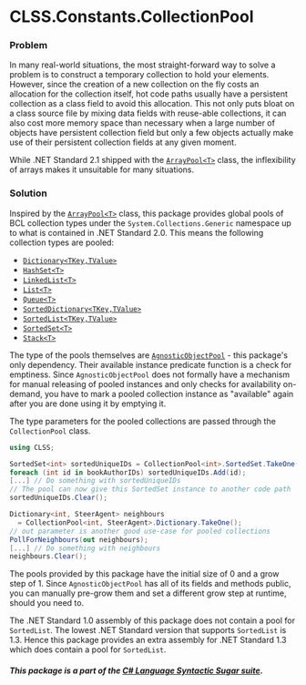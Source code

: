 ﻿# CLSS.Constants.CollectionPool

### Problem

In many real-world situations, the most straight-forward way to solve a problem is to construct a temporary collection to hold your elements. However, since the creation of a new collection on the fly costs an allocation for the collection itself, hot code paths usually have a persistent collection as a class field to avoid this allocation. This not only puts bloat on a class source file by mixing data fields with reuse-able collections, it can also cost more memory space than necessary when a large number of objects have persistent collection field but only a few objects actually make use of their persistent collection fields at any given moment.

While .NET Standard 2.1 shipped with the [`ArrayPool<T>`](https://learn.microsoft.com/en-us/dotnet/api/system.buffers.arraypool-1?view=net-6.0) class, the inflexibility of arrays makes it unsuitable for many situations.

### Solution

Inspired by the [`ArrayPool<T>`](https://www.nuget.org/packages/CLSS.Types.AgnosticObjectPool) class, this package provides global pools of BCL collection types under the `System.Collections.Generic` namespace up to what is contained in .NET Standard 2.0. This means the following collection types are pooled:

- [`Dictionary<TKey,TValue>`](https://learn.microsoft.com/en-us/dotnet/api/system.collections.generic.dictionary-2?view=net-6.0)
- [`HashSet<T>`](https://learn.microsoft.com/en-us/dotnet/api/system.collections.generic.hashset-1?view=net-6.0)
- [`LinkedList<T>`](https://learn.microsoft.com/en-us/dotnet/api/system.collections.generic.linkedlist-1?view=net-6.0)
- [`List<T>`](https://learn.microsoft.com/en-us/dotnet/api/system.collections.generic.list-1?view=net-6.0)
- [`Queue<T>`](https://learn.microsoft.com/en-us/dotnet/api/system.collections.generic.queue-1?view=net-6.0)
- [`SortedDictionary<TKey,TValue>`](https://learn.microsoft.com/en-us/dotnet/api/system.collections.generic.sorteddictionary-2?view=net-6.0)
- [`SortedList<TKey,TValue>`](https://learn.microsoft.com/en-us/dotnet/api/system.collections.generic.sortedlist-2?view=net-6.0)
- [`SortedSet<T>`](https://learn.microsoft.com/en-us/dotnet/api/system.collections.generic.sortedset-1?view=net-6.0)
- [`Stack<T>`](https://learn.microsoft.com/en-us/dotnet/api/system.collections.generic.stack-1?view=net-6.0)

The type of the pools themselves are [`AgnosticObjectPool`](https://www.nuget.org/packages/CLSS.Types.AgnosticObjectPool) - this package's only dependency. Their available instance predicate function is a check for emptiness. Since `AgnosticObjectPool` does not formally have a mechanism for manual releasing of pooled instances and only checks for availability on-demand, you have to mark a pooled collection instance as "available" again after you are done using it by emptying it.

The type parameters for the pooled collections are passed through the `CollectionPool` class.

```csharp
using CLSS;

SortedSet<int> sortedUniqueIDs = CollectionPool<int>.SortedSet.TakeOne();
foreach (int id in bookAuthorIDs) sortedUniqueIDs.Add(id);
[...] // Do something with sortedUniqueIDs
// The pool can now give this SortedSet instance to another code path
sortedUniqueIDs.Clear();

Dictionary<int, SteerAgent> neighbours
  = CollectionPool<int, SteerAgent>.Dictionary.TakeOne();
// out parameter is another good use-case for pooled collections
PollForNeighbours(out neighbours);
[...] // Do something with neighbours
neighbours.Clear();
```

The pools provided by this package have the initial size of 0 and a grow step of 1. Since `AgnosticObjectPool` has all of its fields and methods public, you can manually pre-grow them and set a different grow step at runtime, should you need to.

The .NET Standard 1.0 assembly of this package does not contain a pool for `SortedList`. The lowest .NET Standard version that supports `SortedList` is 1.3. Hence this package provides an extra assembly for .NET Standard 1.3 which does contain a pool for `SortedList`.

##### This package is a part of the [C# Language Syntactic Sugar suite](https://github.com/tonygiang/CLSS).